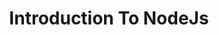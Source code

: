 ---
title: Introduction To NodeJs
description: "Introduction To NodeJs"
hide_table_of_contents: true
---